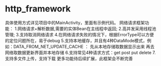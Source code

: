 # http_framework
具体使用方式详见项目中的MainActivity，里面有示例代码。
网络请求框架功能：
1.网络请求+解析数据,需要的实体Bean在主线程中返回;
2.高并发采用线程池管理;
3.支持取消网络请求
4.在网络请求失败的情况下，根据ErrorType可以方便的定位问题所在，易于debug
5.支持本地缓存，并且有4种DataMode模式，例如：DATA_FROM_NET_UPDATE_CACHE ： 先从本地存储取数据显示出来 再去网络取数据更新界面并本地存储
6.支持常见4种请求方式：get post put delete 
7.支持多文件上传，支持下载
更多功能待后续扩展，此框架会不断完善   
